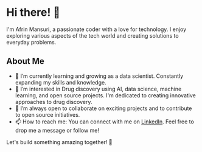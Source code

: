 # Hi there! 👋

I'm Afrin Mansuri, a passionate coder with a love for technology. I enjoy exploring various aspects of the tech world and creating solutions to everyday problems. 

## About Me
- 🌱 I’m currently learning and growing as a data scientist. Constantly expanding my skills and knowledge.
- 👀 I’m interested in Drug discovery using AI, data science, machine learning, and open source projects. I'm dedicated to creating innovative approaches to drug discovery.
- 💞️ I’m always open to collaborate on exciting projects and to contribute to open source initiatives.
- 📫 How to reach me: You can connect with me on [LinkedIn](www.linkedin.com/in/afrin-mansuri-6a8036138). Feel free to drop me a message or follow me!
  
Let's build something amazing together! 💪

<!---
Afrinmansuri/Afrinmansuri is a ✨ special ✨ repository because its `README.md` (this file) appears on your GitHub profile.
You can click the Preview link to take a look at your changes.
--->
